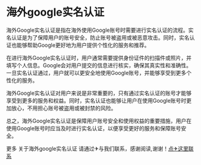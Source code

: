 # 海外google实名认证

海外Google实名认证是指在海外使用Google账号时需要进行实名认证的流程。实名认证是为了保障用户的账号安全，防止账号被盗用或被恶意攻击。同时，实名认证也能够帮助Google更好地为用户提供个性化的服务和推荐。

在进行海外Google实名认证时，用户通常需要提供身份证件的扫描件或照片，并填写个人信息。Google会对用户提交的信息进行核实，确保其真实性和准确性。一旦实名认证通过，用户就可以更安全地使用Google账号，并能够享受到更多个性化的服务。

海外Google实名认证对用户来说是非常重要的，只有通过实名认证的账号才能够享受到更多的服务和权益。同时，实名认证也能够让用户在使用Google账号时更加放心，不用担心账号被盗用或被封禁的风险。

总之，海外Google实名认证是保障用户账号安全和使用权益的重要措施，用户在使用Google账号时应当及时进行实名认证，以便享受更好的服务和保障账号安全。

更多 关于海外google实名认证 请通过✈与我们联系，感谢阅读,谢谢！[点✈这里联系](https://gg.k02.cc)